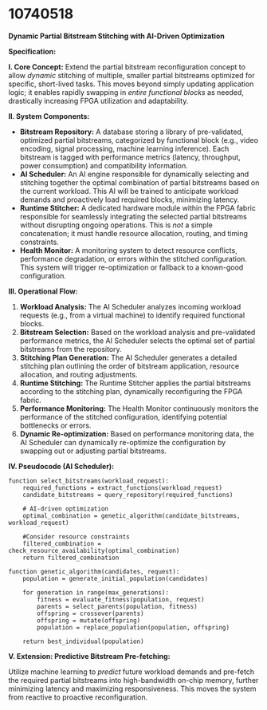 # 10740518

**Dynamic Partial Bitstream Stitching with AI-Driven Optimization**

**Specification:**

**I. Core Concept:** Extend the partial bitstream reconfiguration concept to allow *dynamic* stitching of multiple, smaller partial bitstreams optimized for specific, short-lived tasks. This moves beyond simply updating application logic; it enables rapidly swapping in *entire functional blocks* as needed, drastically increasing FPGA utilization and adaptability.

**II. System Components:**

*   **Bitstream Repository:** A database storing a library of pre-validated, optimized partial bitstreams, categorized by functional block (e.g., video encoding, signal processing, machine learning inference). Each bitstream is tagged with performance metrics (latency, throughput, power consumption) and compatibility information.
*   **AI Scheduler:** An AI engine responsible for dynamically selecting and stitching together the optimal combination of partial bitstreams based on the current workload. This AI will be trained to anticipate workload demands and proactively load required blocks, minimizing latency.
*   **Runtime Stitcher:** A dedicated hardware module within the FPGA fabric responsible for seamlessly integrating the selected partial bitstreams without disrupting ongoing operations.  This is *not* a simple concatenation; it must handle resource allocation, routing, and timing constraints.
*   **Health Monitor:** A monitoring system to detect resource conflicts, performance degradation, or errors within the stitched configuration.  This system will trigger re-optimization or fallback to a known-good configuration.

**III. Operational Flow:**

1.  **Workload Analysis:** The AI Scheduler analyzes incoming workload requests (e.g., from a virtual machine) to identify required functional blocks.
2.  **Bitstream Selection:** Based on the workload analysis and pre-validated performance metrics, the AI Scheduler selects the optimal set of partial bitstreams from the repository.
3.  **Stitching Plan Generation:** The AI Scheduler generates a detailed stitching plan outlining the order of bitstream application, resource allocation, and routing adjustments.
4.  **Runtime Stitching:** The Runtime Stitcher applies the partial bitstreams according to the stitching plan, dynamically reconfiguring the FPGA fabric.
5.  **Performance Monitoring:** The Health Monitor continuously monitors the performance of the stitched configuration, identifying potential bottlenecks or errors.
6.  **Dynamic Re-optimization:** Based on performance monitoring data, the AI Scheduler can dynamically re-optimize the configuration by swapping out or adjusting partial bitstreams.

**IV. Pseudocode (AI Scheduler):**

```
function select_bitstreams(workload_request):
    required_functions = extract_functions(workload_request)
    candidate_bitstreams = query_repository(required_functions)

    # AI-driven optimization
    optimal_combination = genetic_algorithm(candidate_bitstreams, workload_request)

    #Consider resource constraints
    filtered_combination = check_resource_availability(optimal_combination)
    return filtered_combination

function genetic_algorithm(candidates, request):
    population = generate_initial_population(candidates)

    for generation in range(max_generations):
        fitness = evaluate_fitness(population, request)
        parents = select_parents(population, fitness)
        offspring = crossover(parents)
        offspring = mutate(offspring)
        population = replace_population(population, offspring)

    return best_individual(population)
```

**V.  Extension: Predictive Bitstream Pre-fetching:**

Utilize machine learning to *predict* future workload demands and pre-fetch the required partial bitstreams into high-bandwidth on-chip memory, further minimizing latency and maximizing responsiveness. This moves the system from reactive to proactive reconfiguration.